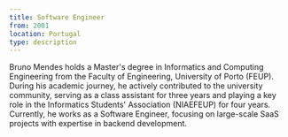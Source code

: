 ```yaml
---
title: Software Engineer
from: 2001
location: Portugal
type: description
---
```


Bruno Mendes holds a Master's degree in Informatics and Computing Engineering from the Faculty of Engineering, University of Porto (FEUP). During his academic journey, he actively contributed to the university community, serving as a class assistant for three years and playing a key role in the Informatics Students' Association (NIAEFEUP) for four years. Currently, he works as a Software Engineer, focusing on large-scale SaaS projects with expertise in backend development.
